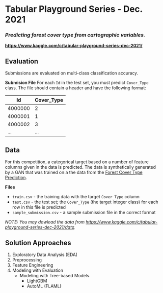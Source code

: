 # Tabular Playground Series - Dec. 2021

### *Predicting forest cover type from cartographic variables.*

**https://www.kaggle.com/c/tabular-playground-series-dec-2021/**

## Evaluation
Submissions are evaluated on multi-class classification accuracy.

**Submision File**
For each `Id` in the test set, you must predict `Cover_Type` class. The file should contain a header and have the following format:

|	Id		|	Cover_Type	|
|	-----	|	----------	|
|	4000000	|		2		|
|	4000001	|		1		|
|	4000002	|		3		|
|	...		|		...		|

## Data
For this competition, a categorical target based on a number of feature columns given in the data is predicted. The data is synthetically generated by a GAN that was trained on a the data from the [Forest Cover Type Prediction](https://www.kaggle.com/c/forest-cover-type-prediction/overview "Forest Cover Type Prediction").

**Files**
- `train.csv` - the training data with the target `Cover_Type` column
- `test.csv` - the test set; the `Cover_Type` (the target integer class) for each row in this file is predicted
- `sample_submission.csv` - a sample submission file in the correct format

_NOTE: You may dowload the data from https://www.kaggle.com/c/tabular-playground-series-dec-2021/data._

## Solution Approaches
1. Exploratory Data Analysis (EDA)
2. Preprocessing
3. Feature Engineering
4. Modeling with Evaluation
	- Modeling with Tree-based Models
		- LightGBM
		- AutoML (FLAML)

